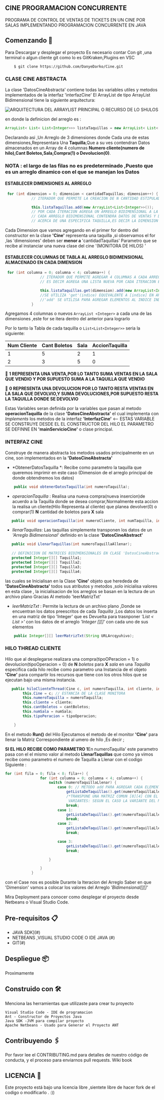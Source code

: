 ## CINE PROGRAMACION CONCURRENTE 

PROGRAMA DE CONTROL DE VENTAS DE TICKETS EN UN CINE POR SALAS IMPLEMENTANDO PROGRAMACION CONCURRENTE EN JAVA
## Comenzando 🚀
Para Descargar y desplegar el proyecto Es necesario contar Con git ,una terminal o algun cliente git como lo es GitKraken,Plugins en VSC
```bash
    $ git clone https://github.com/DanyeDarko/Cine.git
 ```
 ### CLASE CINE ABSTRACTA
 La clase 'DatosCineAbstracta' contiene todas las variables utiles y metodos implementados de la interfaz 'interfazCine'
 El ArrayList de tipo ArrayList Bidimensional tiene la siguiente arquitectura: 

![ARQUITECTURA DEL ARRAYLIST PRINCIPAL O RECURSO DE LO SHULOS](https://raw.githubusercontent.com/DanyeDarko/Cine/master/ARREGLO.png)

en donde la definicion del arreglo es :

```java
ArrayList< List< List<Integer>>> listaTaquillas = new ArrayList< List< List< Integer>>>(); 
```

Declarando asi ,Un Arreglo de 3 dimensiones donde Cada una de estas dimensiones,Representara Una **Taquilla**,Que a su ves contendran Datos almacenados en un Array de 4 columnas **Numero cliente(numero de hilo),Cant Boletos,Sala,Compra(1) o Devolucion(0)**.

### NOTA : el largo de las filas no es predeterminado ,Puesto que es un arreglo dinamico con el que se manejan los Datos

#### ESTABLECER DIMENSIONES AL ARREGLO
```java
 for (int dimension = 0; dimension < cantidadTaquillas; dimension++) {
            // ITERADOR QUE PERMITE LA CREACION DE N CANTIDAD ESTIPULADA DE DIMENSIONES O TAQUILLAS

            this.listaTaquillas.add(new ArrayList<List<Integer>>());
            // POR CADA ITERACION AGREGA UN ARREGLO BIDIMENSIONAL A LA LISTA DE AREGLOS
            // CADA ARREGLO BIDIMENSIONAL CONTENDRA DATOS DE VENTAS Y DEVOLUCIONES 
            // ACERCA DE UNA ESPECIFICA TAQUILLA,ES DECIR LA DIMENSION EN LA QUE SE ENCUENTRA DICHO ARREGLO
```
       
Cada Dimension que vamos agregando en el primer for dentro del constructor en la clase **'Cine'** representa una taquilla ,si observamos el for ,las 'dimensiones' deben ser **menor a** 'cantidadTaquillas' Parametro que se recibe al instanciar una nueva clase del cine '(MONITORA DE HILOS) '  

#### ESTABLECER COLUMNAS DE TABLA  AL ARREGLO BIDIMENSIONAL ALMACENADO EN CADA DIMENSION
```java
 for (int columna = 0; columna < 4; columna++) {
                // ITERADOR QUE PERMITE AGREGAR 4 COLUMNAS A CADA ARREGLO BIDIMENSIONAL
                // ES DECIR AGREGA UNA LISTA NUEVA POR CADA ITERACION EN CADA UNA DE LAS 4 DIMENSIONES

                this.listaTaquillas.get(dimension).add(new ArrayList<Integer>());
                //SE UTILIZA 'get'(indice) EQUIVALENTE A [indice] EN ARREGLOS COMUNES
                //'add' SE UTILISA PARA AGREGAR ELEMENTOS AL INDICE INDICADO
            }
```
Agregamos 4 columnas  o nuevos `ArrayList <Integer>` a cada una de las dimensiones ,este for se itera dentro del anterior para lograrlo 


Por lo tanto la Tabla de cada taquilla o  ``List<List<Integer>>``  seria la siguiente: 

| Num Cliente | Cant Boletos | Sala | AccionTaquilla|
| ----- | ---- | ----- | ---- |
| 1 | 5 | 2 | 1 | 
| 2 | 3 | 5 | 0 | 

📌 **1 REPRESENTA UNA VENTA,POR LO TANTO SUMA VENTAS EN LA SALA QUE VENDIO Y POR SUPUESTO SUMA A LA TAQUILLA QUE VENDIO** 

📌 **0 REPRESENTA UNA DEVOLUCION POR LO TANTO RESTA VENTAS EN LA SALA QUE DEVOLVIO,Y SUMA DEVOLUCIONES,POR SUPUESTO RESTA LA TAQUILLA DONDE SE DEVOLVIO** 

 Estas Variables seran definida por la variables que pasan al metodo **operacionTaquilla** de la clase **'DatosCineAbstracta'** el cual implementa con *Implements* los metodos de la interfaz **'InterfazCine'**  <-- ESTAS VARIABLE SE CONSTRUYE DESDE EL EL CONSTRUCTOR DEL HILO EL PARAMETRO SE DEFINNE EN **'mainServicioCine'** o clase principal.
 
 ### INTERFAZ CINE
 Construye de manera abstracta los metodos usados principalmente en un cine, son implementados en la **'DatosCineAbstracta'**
 
 - *ObtenerDatosTaquilla *: Recibe como parametro la taquilla que queremos imprimir en este caso (Dimension de el arreglo principal de donde obtendremos los datos) 
 ```java
     public void obtenerDatosTaquilla(int numeroTaquilla);
```
- *operacionTaquilla* : Realisa una nueva compra(nueva insercion)de acuerdo a la Taquilla donde se desea comprar,Normalmente esta accion la realisa un cliente(Hilo Representa al cliente) que planea devolver(0) o comprar(1) **N** cantidad de boletos para **X** sala

 ```java
    public void operacionTaquilla(int numeroCliente, int numTaquilla, int cantidadBoletos, int numeroSala, int tipoOperacion);
```
- *llenarTaquillas*: Las taquillas simplemente transponen los datos de un *'Arreglo Bidimensional'* definido en la clase **'DatosCineAbstract'**  
 ```java
    public void LlenarTaquillas(int numeroTaquillaAllenar);
    
    // DEFINICION DE MATRICES BIDIMENSIONALES EN CLASE 'DatosCineAbstract'     
    protected Integer[][] Taquilla1;
    protected Integer[][] Taquilla2; 
    protected Integer[][] Taquilla3;
    protected Integer[][] Taquilla4;
 ```
 las cuales se Inicialisan en la Clase **'Cine'** objeto que herededa de **'DatosCineAbstracta'** todos sus atributos y metodos ,solo inicialisa valores en esta clase , la inicialisacion de los arreglos se basan en la lectura de un archivo plano 
 Gracias Al metodo 'leerMatrizTxt'
 
 - *leerMatrizTxt* : Permite la lectura de un archivo plano ,Donde se encuentran los datos preescritos de cada *Taquilla* ,Los datos los inserta en una matriz de tipo 'Integer' que es Devuelta para trasnponer *'List < List <Integer>>'* con los datos de el arreglo  *'Integer [][]'* con cada uno de sus elementos
    
```java
    public Integer[][] leerMatrizTxt(String URLArcqyuhivo);
 ```
### HILO THREAD CLIENTE 
Hilo que al desplegarse realizara una compra(tipoOPeracion = 1) o devolucion(tipoOperacion = 0) de **N** *boletos* para **X** *sala* en una *Taquilla* especifica
cada hilo recibe como parametro una Instancia de el objeto **'Cine'** para compartir los recursos que tiene con los otros hilos que se ejecutan bajo una misma instancia.

```java
   public hiloClienteThread(Cine c, int numeroTaquilla, int cliente, int cantBoletos, int numSala, int tipoOperacion) {
        this.Cine = c; // ESTANCIA DE LA CLASE MONITORA 
        this.numeroTaquilla = numeroTaquilla;
        this.cliente = cliente;
        this.cantBoletos = cantBoletos;
        this.numSala = numSala;
        this.tipoPeracion = tipoOperacion;

    }
 ```
En el metodo **Run()** del Hilo Ejecutamos el metodo de el monitor **'Cine'** para llenar la Matriz Correspondiente al umero de hilo ,Es decir ;

**SI EL HILO RECIBE COMO PARAMETRO 1**En numeroTaquilla' este parametro pasa con el  el mismo valor al metodo **LlenarTaquillas** que como ya vimos recibe como parametro el numero de Taquilla a Llenar con el codigo Siguiente :

```java
for (int fila = 0; fila < 8; fila++) {
                for (int columna = 0; columna < 4; columna++) {
                    switch (numeroTaquillaLlenar) {
                        case 0: // METODO add PARA AGREGAR CADA ELEMENTO DE LA MATRIZ[][] EN LA MISMA POCICION QUE EL ARRAYLIST BIDIMENSIONAL
                            getListaDeTaquillas().get(numeroTaquillaLlenar).get(columna).add(getTaquilla1()[fila][columna]);
                            /*TRANSPONE UNA MATRIZ COMUN [8][4] CON EL ARRAYLIST BIDIMENSIONAL DE TIPO INTEGER
                             VARIANTES: SEGUN EL CASO LA VARIANTE DEL METODO 'get' ES EL NUMERO DE MATRIZ[][] TRANSPUESTA*/
                            break;
                        case 1:
                            getListaDeTaquillas().get(numeroTaquillaLlenar).get(columna).add(getTaquilla2()[fila][columna]);
                            break;
                        case 2:
                            getListaDeTaquillas().get(numeroTaquillaLlenar).get(columna).add(getTaquilla3()[fila][columna]);
                            break;

                        case 3:
                            getListaDeTaquillas().get(numeroTaquillaLlenar).get(columna).add(getTaquilla4()[fila][columna]);
                            break;

                    }

                }
            }
```

con el Case nos es posible Durante la Iteracion del Arreglo Saber en que 'Dimension' vamos a colocar los valores del Arreglo *'Bidimensional[][]'*


Mira Deployment para conocer como desplegar el proyecto desde Netbeans o Visual Studio Code.
## Pre-requisitos 📋

- JAVA SDK](#)
- NETBEANS ,VISUAL STUDIO CODE O IDE JAVA (#)
- GIT(#)



## Despliegue  📦

Proximamente

## Construido con 🛠️ 

Menciona las herramientas que utilizaste para crear tu proyecto

    Visual Studio Code - IDE de programacion
    Ant - Constructor de Proyectos Java
    Java SDK -JVM para compilar proyecto 
    Apache Netbeans - Usado para Generar el Proyecto ANT

## Contribuyendo 🖇️  

Por favor lee el CONTRIBUTING.md para detalles de nuestro código de conducta, y el proceso para enviarnos pull requests.
Wiki book

## LICENCIA 📄
Este proyecto está bajo una licencia libre ,sientete libre de hacer fork de el codigo o modificarlo . :))

    
